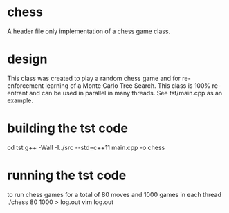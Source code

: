 # chess
A header file only implementation of a chess game class.

# design
This class was created to play a random chess game and for re-enforcement learning of a Monte Carlo Tree Search.
This class is 100% re-entrant and can be used in parallel in many threads.  See tst/main.cpp as an example.

# building the tst code
cd tst
g++ -Wall -I../src --std=c++11 main.cpp -o chess

# running the tst code
to run chess games for a total of 80 moves and 1000 games in each thread
./chess 80 1000 > log.out
vim log.out 

